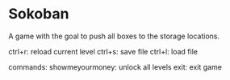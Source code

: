 Sokoban
=======

 A game with the goal to push all boxes to the storage locations.

ctrl+r: reload current level
ctrl+s: save file
ctrl+l: load file

commands: 
showmeyourmoney: unlock all levels
exit: exit game
